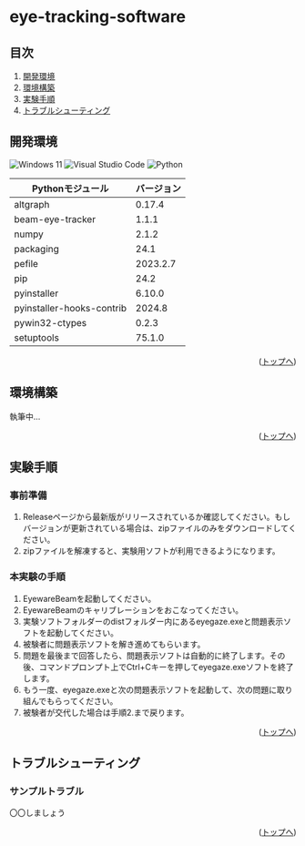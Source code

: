 # eye-tracking-software

## 目次

1. [開発環境](#開発環境)
2. [環境構築](#環境構築)
3. [実験手順](#実験手順)
4. [トラブルシューティング](#トラブルシューティング)

## 開発環境

![Windows 11](https://img.shields.io/badge/Windows%2011-%230079d5.svg?style=for-the-badge&logo=Windows%2011&logoColor=white)
![Visual Studio Code](https://img.shields.io/badge/Visual%20Studio%20Code_1.92.1-0078d7.svg?style=for-the-badge&logo=visual-studio-code&logoColor=white)
![Python](https://img.shields.io/badge/python_3.12.5-3670A0?style=for-the-badge&logo=python&logoColor=ffdd54)

| Pythonモジュール           | バージョン |
| ------------------------- | -------- |
| altgraph                  | 0.17.4   |
| beam-eye-tracker          | 1.1.1    |
| numpy                     | 2.1.2    |
| packaging                 | 24.1     |
| pefile                    | 2023.2.7 |
| pip                       | 24.2     |
| pyinstaller               | 6.10.0   |
| pyinstaller-hooks-contrib | 2024.8   |
| pywin32-ctypes            | 0.2.3    |
| setuptools                | 75.1.0   |

<p align="right">(<a href="#top">トップへ</a>)</p>

## 環境構築

執筆中...

<p align="right">(<a href="#top">トップへ</a>)</p>

## 実験手順

### 事前準備
1. Releaseページから最新版がリリースされているか確認してください。もしバージョンが更新されている場合は、zipファイルのみをダウンロードしてください。
2. zipファイルを解凍すると、実験用ソフトが利用できるようになります。
   
### 本実験の手順
1. EyewareBeamを起動してください。
2. EyewareBeamのキャリブレーションをおこなってください。
3. 実験ソフトフォルダーのdistフォルダー内にあるeyegaze.exeと問題表示ソフトを起動してください。
4. 被験者に問題表示ソフトを解き進めてもらいます。
5. 問題を最後まで回答したら、問題表示ソフトは自動的に終了します。その後、コマンドプロンプト上でCtrl+Cキーを押してeyegaze.exeソフトを終了します。
6. もう一度、eyegaze.exeと次の問題表示ソフトを起動して、次の問題に取り組んでもらってください。
7. 被験者が交代した場合は手順2.まで戻ります。

<p align="right">(<a href="#top">トップへ</a>)</p>

## トラブルシューティング

### サンプルトラブル

〇〇しましょう

<p align="right">(<a href="#top">トップへ</a>)</p>
